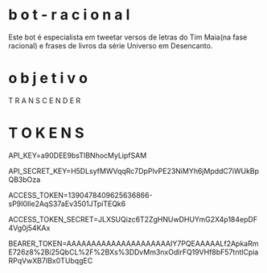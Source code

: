 # b o t - r a c i o n a l
Este bot é especialista em tweetar versos de letras do Tim Maia(na fase racional) e frases de livros da série Universo em Desencanto. 

# o b j e t i v o
  T R A N S C E N  D E R

# T O K E N S
  API_KEY=a90DEE9bsTIBNhocMyLipfSAM

  API_SECRET_KEY=H5DLsyfMWVqqRc7DpPlvPE23NiMYh6jMpddC7iWUkBpQB3bOza

  ACCESS_TOKEN=1390478409625636866-sP9I0Ile2AqS37aEv3501JTpiTEQk6

  ACCESS_TOKEN_SECRET=JLXSUQizc6T2ZgHNUwDHUYmG2X4p184epDF4Vg0j54KAx

  BEARER_TOKEN=AAAAAAAAAAAAAAAAAAAAAIY7PQEAAAAALf2ApkaRmE726z8%2Bi25QbCL%2F%2BXs%3DDvMm3nxOdlrFQ19VHf8bF57tntlCpiaRPqVwXB7IBx0TUbqgEC
    
